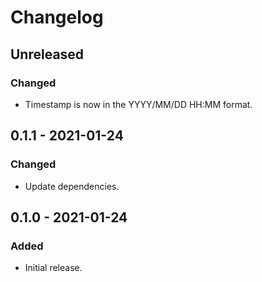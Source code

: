 # Changelog

## Unreleased
### Changed
 * Timestamp is now in the YYYY/MM/DD HH:MM format.

## 0.1.1 - 2021-01-24
### Changed
 * Update dependencies.

## 0.1.0 - 2021-01-24
### Added
 * Initial release.
